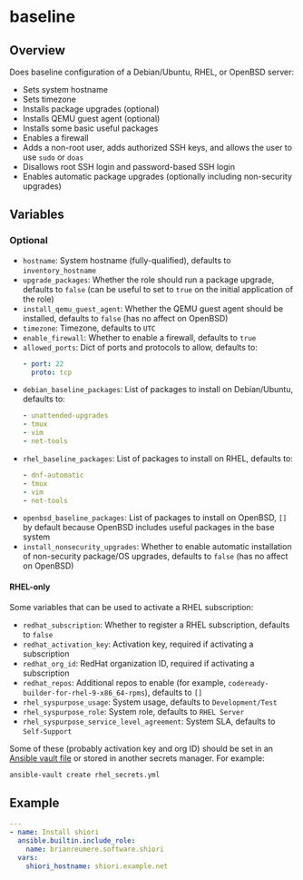 # baseline

## Overview

Does baseline configuration of a Debian/Ubuntu, RHEL, or OpenBSD server:

- Sets system hostname
- Sets timezone
- Installs package upgrades (optional)
- Installs QEMU guest agent (optional)
- Installs some basic useful packages
- Enables a firewall
- Adds a non-root user, adds authorized SSH keys, and allows the user to use `sudo` or `doas`
- Disallows root SSH login and password-based SSH login
- Enables automatic package upgrades (optionally including non-security upgrades)

## Variables

### Optional

- `hostname`: System hostname (fully-qualified), defaults to `inventory_hostname`
- `upgrade_packages`: Whether the role should run a package upgrade, defaults to `false` (can be useful to set to `true` on the initial application of the role)
- `install_qemu_guest_agent`: Whether the QEMU guest agent should be installed, defaults to `false` (has no affect on OpenBSD)
- `timezone`: Timezone, defaults to `UTC`
- `enable_firewall`: Whether to enable a firewall, defaults to `true`
- `allowed_ports`: Dict of ports and protocols to allow, defaults to:
    ```yaml
    - port: 22
      proto: tcp
    ```
- `debian_baseline_packages`: List of packages to install on Debian/Ubuntu, defaults to:
    ```yaml
    - unattended-upgrades
    - tmux
    - vim
    - net-tools
    ```
- `rhel_baseline_packages`: List of packages to install on RHEL, defaults to:
    ```yaml
    - dnf-automatic
    - tmux
    - vim
    - net-tools
    ```
- `openbsd_baseline_packages`: List of packages to install on OpenBSD, `[]` by default because OpenBSD includes useful packages in the base system
- `install_nonsecurity_upgrades`: Whether to enable automatic installation of non-security package/OS upgrades, defaults to `false` (has no affect on OpenBSD)

#### RHEL-only

Some variables that can be used to activate a RHEL subscription:

- `redhat_subscription`: Whether to register a RHEL subscription, defaults to `false`
- `redhat_activation_key`: Activation key, required if activating a subscription
- `redhat_org_id`: RedHat organization ID, required if activating a subscription
- `redhat_repos`: Additional repos to enable (for example, `codeready-builder-for-rhel-9-x86_64-rpms`), defaults to `[]`
- `rhel_syspurpose_usage`: System usage, defaults to `Development/Test`
- `rhel_syspurpose_role`: System role, defaults to `RHEL Server`
- `rhel_syspurpose_service_level_agreement`: System SLA, defaults to `Self-Support`

Some of these (probably activation key and org ID) should be set in an [Ansible vault file](https://docs.ansible.com/ansible/latest/vault_guide/vault_encrypting_content.html#encrypting-files-with-ansible-vault) or stored in another secrets manager. For example:

```sh
ansible-vault create rhel_secrets.yml
```

## Example

```yaml
---
- name: Install shiori
  ansible.builtin.include_role:
    name: brianreumere.software.shiori
  vars:
    shiori_hostname: shiori.example.net
```
